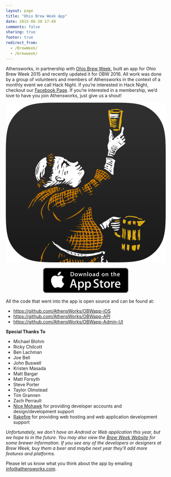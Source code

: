 ```yaml
---
layout: page
title: "Ohio Brew Week App"
date: 2015-06-30 17:49
comments: false
sharing: true
footer: true
redirect_from:
  - /BrewWeek/
  - /brewweek/
---
```


Athensworks, in partnership with [Ohio Brew Week](http://OhioBrewWeek.com), built an app for Ohio Brew Week 2015 and recently updated it for OBW 2016. All work was done by a group of volunteers and members of Athensworks in the context of a monthly event we call Hack Night. If you’re interested in Hack Night, checkout our [Facebook Page](https://www.facebook.com/Athensworks). If you’re interested in a membership, we’d love to have you join Athensworks, just give us a shout!

<center>
  <p>
    <a href="https://itunes.apple.com/us/app/id1014314995">
      <img src="/assets/brewweek_app_logo.png" id="brew-week-logo" alt="Brew Week App Logo" />
    </a>
  </p>

  <p>
    <a href="https://itunes.apple.com/us/app/id1014314995">
      <img src="/assets/app_store.svg" alt="Download on the AppStore" />
    </a>
  </p>
</center>

All the code that went into the app is open source and can be found at:

* <https://github.com/AthensWorks/OBWapp-iOS>
* <https://github.com/AthensWorks/OBWapp-API>
* <https://github.com/AthensWorks/OBWapp-Admin-UI>

**Special Thanks To**

* Michael Blohm
* Ricky Chilcott
* Ben Lachman
* Joe Bell
* John Buswell
* Kristen Masada
* Matt Bargar
* Matt Forsyth
* Steve Porter
* Taylor Olmstead
* Tim Grannen
* Zach Perrault
* [Nice Mohawk](http://nicemohawk.com/) for providing developer accounts and design/development support
* [Rakefire](https://www.rakefire.io/) for providing web hosting and web application development support

*Unfortunately, we don't have an Android or Web application this year, but we hope to in the future. You may also view the [Brew Week Website](https://ohiobrewweek.com/brews/) for some brewer information. If you see any of the developers or designers at Brew Week, buy them a beer and maybe next year they'll add more features and platforms.*

Please let us know what you think about the app by emailing [info@athensworks.com](mailto:info@athensworks.com).
